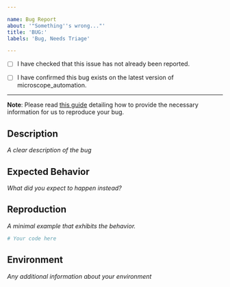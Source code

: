 ```yaml
---

name: Bug Report
about: '"Something''s wrong..."'
title: 'BUG:'
labels: 'Bug, Needs Triage'

---
```


- [ ] I have checked that this issue has not already been reported.

- [ ] I have confirmed this bug exists on the latest version of microscope_automation.

---

**Note**: Please read [this guide](https://matthewrocklin.com/blog/work/2018/02/28/minimal-bug-reports) detailing how to provide the necessary information for us to reproduce your bug.

## Description
*A clear description of the bug*

## Expected Behavior
*What did you expect to happen instead?*

## Reproduction
*A minimal example that exhibits the behavior.*

```python
# Your code here

```

## Environment
*Any additional information about your environment*
